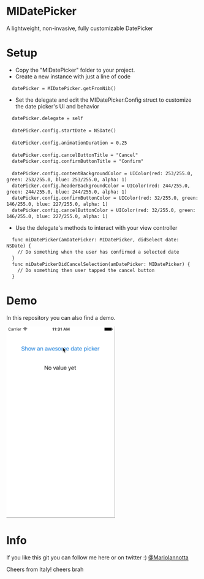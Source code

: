 # MIDatePicker
A lightweight, non-invasive, fully customizable DatePicker

# Setup
- Copy the "MIDatePicker" folder to your project.
- Create a new instance with just a line of code
```
  datePicker = MIDatePicker.getFromNib()
```

- Set the delegate and edit the MIDatePicker.Config struct to customize the date picker's UI and behavior
```
  datePicker.delegate = self
  
  datePicker.config.startDate = NSDate()

  datePicker.config.animationDuration = 0.25

  datePicker.config.cancelButtonTitle = "Cancel"
  datePicker.config.confirmButtonTitle = "Confirm"
  
  datePicker.config.contentBackgroundColor = UIColor(red: 253/255.0, green: 253/255.0, blue: 253/255.0, alpha: 1)
  datePicker.config.headerBackgroundColor = UIColor(red: 244/255.0, green: 244/255.0, blue: 244/255.0, alpha: 1)
  datePicker.config.confirmButtonColor = UIColor(red: 32/255.0, green: 146/255.0, blue: 227/255.0, alpha: 1)
  datePicker.config.cancelButtonColor = UIColor(red: 32/255.0, green: 146/255.0, blue: 227/255.0, alpha: 1)
```

- Use the delegate's methods to interact with your view controller
```
  func miDatePicker(amDatePicker: MIDatePicker, didSelect date: NSDate) {
    // Do something when the user has confirmed a selected date
  }
  func miDatePickerDidCancelSelection(amDatePicker: MIDatePicker) {
    // Do something then user tapped the cancel button
  }
```


# Demo
In this repository you can also find a demo.

<img src="demo.gif" height="500"/>

# Info
If you like this git you can follow me here or on twitter :) [@MarioIannotta](http://www.twitter.com/marioiannotta)

Cheers from Italy!
cheers brah
